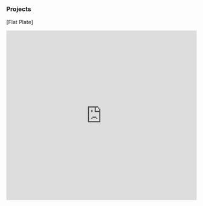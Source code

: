 ### Projects

[Flat Plate]<div style="width:100%;height:0px;position:relative;padding-bottom:89.109%;"><iframe src="https://streamable.com/s/zd7dh/vufsla" frameborder="0" width="100%" height="100%" allowfullscreen style="width:100%;height:100%;position:absolute;left:0px;top:0px;overflow:hidden;"></iframe></div>

